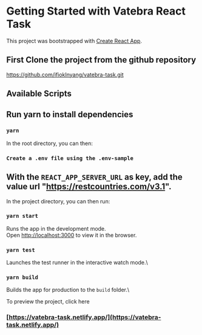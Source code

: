# Getting Started with Vatebra React Task

This project was bootstrapped with [Create React App](https://github.com/facebook/create-react-app).


## First Clone the project from the github repository 

https://github.com/ifiokInyang/vatebra-task.git

## Available Scripts

## Run yarn to install dependencies

### `yarn`

In the root directory, you can then:

### `Create a .env file using the .env-sample`

## With the `REACT_APP_SERVER_URL` as key, add the value url "https://restcountries.com/v3.1".


In the project directory, you can then run:

### `yarn start`

Runs the app in the development mode.\
Open [http://localhost:3000](http://localhost:3000) to view it in the browser.


### `yarn test`

Launches the test runner in the interactive watch mode.\

### `yarn build`

Builds the app for production to the `build` folder.\


To preview the project, click here

### [https://vatebra-task.netlify.app/](https://vatebra-task.netlify.app/)
